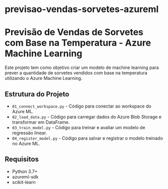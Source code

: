 # previsao-vendas-sorvetes-azureml

# Previsão de Vendas de Sorvetes com Base na Temperatura - Azure Machine Learning

Este projeto tem como objetivo criar um modelo de machine learning para prever a quantidade de sorvetes vendidos com base na temperatura utilizando o Azure Machine Learning.

## Estrutura do Projeto

- `01_connect_workspace.py` - Código para conectar ao workspace do Azure ML.
- `02_load_data.py` - Código para carregar dados do Azure Blob Storage e transformar em DataFrame.
- `03_train_model.py` - Código para treinar e avaliar um modelo de regressão linear.
- `04_register_model.py` - Código para salvar e registrar o modelo treinado no Azure ML.

## Requisitos

- Python 3.7+
- azureml-sdk
- scikit-learn
